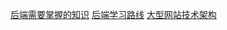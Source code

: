 [后端需要掌握的知识](http://www.zhihu.com/topic/19686604/top-answers)
[后端学习路线](http://www.zhihu.com/question/30135339?sort=created)
[大型网站技术架构](https://book.douban.com/subject/25723064/)

